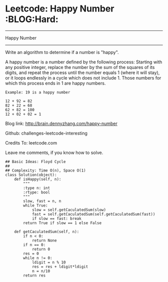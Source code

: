 # Leetcode: Happy Number     :BLOG:Hard:


---

Happy Number  

---

Write an algorithm to determine if a number is "happy".  

A happy number is a number defined by the following process: Starting with any positive integer, replace the number by the sum of the squares of its digits, and repeat the process until the number equals 1 (where it will stay), or it loops endlessly in a cycle which does not include 1. Those numbers for which this process ends in 1 are happy numbers.  

    Example: 19 is a happy number
    
    12 + 92 = 82
    82 + 22 = 68
    62 + 82 = 100
    12 + 02 + 02 = 1

Blog link: <http://brain.dennyzhang.com/happy-number>  

Github: challenges-leetcode-interesting  

Credits To: leetcode.com  

Leave me comments, if you know how to solve.  

    ## Basic Ideas: Floyd Cycle
    ##
    ## Complexity: Time O(n), Space O(1)
    class Solution(object):
        def isHappy(self, n):
            """
            :type n: int
            :rtype: bool
            """
            slow, fast = n, n
            while True:
                slow = self.getCaculatedSum(slow)
                fast = self.getCaculatedSum(self.getCaculatedSum(fast))
                if slow == fast: break
            return True if slow == 1 else False
    
        def getCaculatedSum(self, n):
            if n < 0:
                return None
            if n == 0:
                return 0
            res = 0
            while n != 0:
                ldigit = n % 10
                res = res + ldigit*ldigit
                n = n/10
            return res